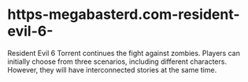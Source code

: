 # https-megabasterd.com-resident-evil-6-
Resident Evil 6 Torrent continues the fight against zombies. Players can initially choose from three scenarios, including different characters. However, they will have interconnected stories at the same time.
